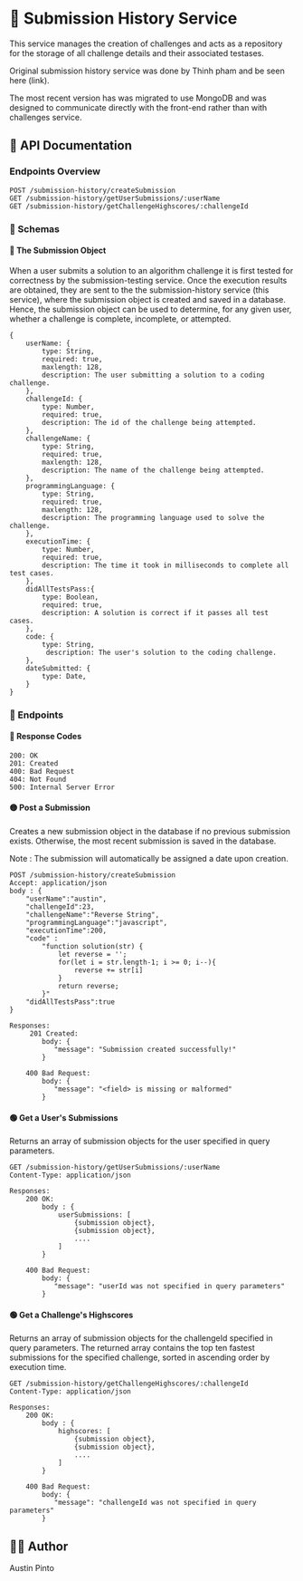 # 📜 Submission History Service

This service manages the creation of challenges and acts as a repository for the storage of all challenge details and their associated testases.
 
Original submission history service was done by Thinh pham and be seen here (link).

The most recent version has was migrated to use MongoDB and was designed to communicate directly with the front-end rather than with challenges service. 

## 📄 API Documentation

### Endpoints Overview

```
POST /submission-history/createSubmission
GET /submission-history/getUserSubmissions/:userName
GET /submission-history/getChallengeHighscores/:challengeId
```

### 📝 Schemas

#### 🔔 The Submission Object

When a user submits a solution to an algorithm challenge it is first tested for correctness by the submission-testing service. Once the execution results are obtained, they are sent to the the submission-history service (this service), where the submission object is created and saved in a database. Hence, the submission object can be used to determine, for any given user, whether a challenge is complete, incomplete, or attempted.  
```
{
    userName: {
        type: String,
        required: true,
        maxlength: 128,
        description: The user submitting a solution to a coding challenge.
    },
    challengeId: {
        type: Number,
        required: true,
        description: The id of the challenge being attempted.
    },
    challengeName: {
        type: String,
        required: true,
        maxlength: 128,
        description: The name of the challenge being attempted.
    },
    programmingLanguage: {
        type: String,
        required: true,
        maxlength: 128,
        description: The programming language used to solve the challenge.
    },
    executionTime: {
        type: Number,
        required: true,
        description: The time it took in milliseconds to complete all test cases.
    },
    didAllTestsPass:{
        type: Boolean,
        required: true,
        description: A solution is correct if it passes all test cases.
    },
    code: {
        type: String,
         description: The user's solution to the coding challenge.
    },
    dateSubmitted: {
        type: Date, 
    }
}
```

### 🏁 Endpoints

#### 📮 Response Codes

```
200: OK
201: Created
400: Bad Request
404: Not Found 
500: Internal Server Error
```

#### 🟡 Post a Submission

Creates a new submission object in the database if no previous submission exists. Otherwise, the most recent submission is saved in the database.

Note : The submission will automatically be assigned a date upon creation.

```
POST /submission-history/createSubmission
Accept: application/json
body : {
    "userName":"austin",
    "challengeId":23,
    "challengeName":"Reverse String",
    "programmingLanguage":"javascript",
    "executionTime":200,
    "code" :       
        "function solution(str) {
            let reverse = '';
            for(let i = str.length-1; i >= 0; i--){
                reverse += str[i]
            }
            return reverse;
        }"
    "didAllTestsPass":true
}

Responses:
     201 Created:
        body: {
           "message": "Submission created successfully!"
        }
        
    400 Bad Request:
        body: {
           "message": "<field> is missing or malformed"
        }
```

#### 🟢 Get a User's Submissions
Returns an array of submission objects for the user specified in query parameters. 

```
GET /submission-history/getUserSubmissions/:userName
Content-Type: application/json

Responses:
    200 OK:
        body : {
            userSubmissions: [
                {submission object},
                {submission object},
                ....
            ]
        }
        
    400 Bad Request:
        body: {
           "message": "userId was not specified in query parameters"
        }
```

#### 🟢 Get a Challenge's Highscores

Returns an array of submission objects for the challengeId specified in query parameters. The returned array contains the top ten fastest submissions for the specified challenge, sorted in ascending order by execution time.  

```
GET /submission-history/getChallengeHighscores/:challengeId
Content-Type: application/json

Responses:
    200 OK:
        body : {
            highscores: [
                {submission object},
                {submission object},
                ....
            ]
        }
        
    400 Bad Request:
        body: {
           "message": "challengeId was not specified in query parameters"
        }
```

## 👨‍💻 Author

Austin Pinto

